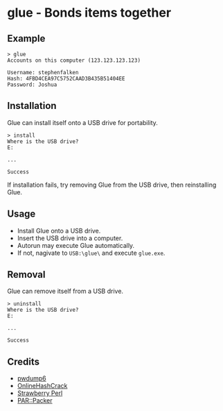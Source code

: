 # glue - Bonds items together

## Example

	> glue
	Accounts on this computer (123.123.123.123)
	
	Username: stephenfalken
	Hash: 4FBD4CEA97C5752CAAD3B435B51404EE
	Password: Joshua

## Installation

Glue can install itself onto a USB drive for portability.

	> install
	Where is the USB drive?
	E:

	...

	Success

If installation fails, try removing Glue from the USB drive, then reinstalling Glue.

## Usage

 * Install Glue onto a USB drive.
 * Insert the USB drive into a computer.
 * Autorun may execute Glue automatically.
 * If not, nagivate to `USB:\glue\` and execute `glue.exe`.

## Removal

Glue can remove itself from a USB drive.

	> uninstall
	Where is the USB drive?
	E:

	...

	Success

## Credits

 * [pwdump6](http://www.foofus.net/~fizzgig/pwdump/)
 * [OnlineHashCrack](http://www.onlinehashcrack.com/)
 * [Strawberry Perl](http://strawberryperl.com/)
 * [PAR::Packer](http://search.cpan.org/~rschupp/PAR-Packer-1.012/lib/PAR/Packer.pm)